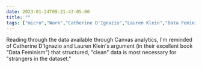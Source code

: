 ---date: 2023-01-24T09:21:43-05:00title: ""tags: ["micro","Work","Catherine D'Ignazio","Lauren Klein","Data Feminism","learning analytics","Canvas","LMS"]---Reading through the data available through Canvas analytics, I'm reminded of Catherine D'Ignazio and Lauren Klein's argument (in their excellent book "Data Feminism") that structured, "clean" data is most necessary for "strangers in the dataset."